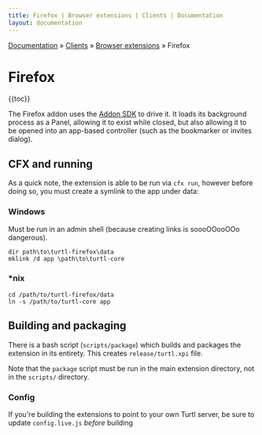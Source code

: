 ```yaml
---
title: Firefox | Browser extensions | Clients | Documentation
layout: documentation
---
```


<div class="breadcrumb">
    <a href="/docs">Documentation</a> &raquo;
    <a href="/docs/clients/index">Clients</a> &raquo;
    <a href="/docs/clients/extensions/index">Browser extensions</a> &raquo;
    Firefox
</div>

# Firefox
{{toc}}

The Firefox addon uses the [Addon SDK](https://addons.mozilla.org/en-US/developers/docs/sdk/latest/)
to drive it. It loads its background process as a Panel, allowing it to exist
while closed, but also allowing it to be opened into an app-based controller
(such as the bookmarker or invites dialog).

## CFX and running
As a quick note, the extension is able to be run via `cfx run`, however before
doing so, you must create a symlink to the app under data:

### Windows
Must be run in an admin shell (because creating links is soooOOooOOo dangerous).
```
dir path\to\turtl-firefox\data
mklink /d app \path\to\turtl-core
```

### \*nix
```
cd /path/to/turtl-firefox/data
ln -s /path/to/turtl-core app
```

## Building and packaging
There is a bash script (`scripts/package`) which builds and packages the
extension in its entirety. This creates `release/turtl.xpi` file.

Note that the `package` script must be run in the main extension directory, not
in the `scripts/` directory.

### Config
If you're building the extensions to point to your own Turtl server, be sure to
update `config.live.js` *before* building

